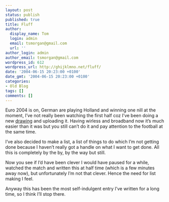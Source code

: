 ```yaml
---
layout: post
status: publish
published: true
title: Fluff
author:
  display_name: Tom
  login: admin
  email: tsmorgan@gmail.com
  url: ''
author_login: admin
author_email: tsmorgan@gmail.com
wordpress_id: 612
wordpress_url: http://ghijklmno.net/fluff/
date: '2004-06-15 20:23:00 +0100'
date_gmt: '2004-06-15 20:23:00 +0100'
categories:
- Old Blog
tags: []
comments: []
---
```

<!-- more -->

<p>Euro 2004 is on, German are playing Holland and winning one nill at the moment, I&#8217;ve not really been watching the first half coz I&#8217;ve been doing a new <a href="http://mydrawings.co.uk/">drawing</a> and uploading it. Having wirless and broadband now it&#8217;s much easier than it was but you still can&#8217;t do it and pay attention to the football at the same time.</p>

<p>I&#8217;ve also decided to make a list, a list of things to do which I&#8217;m not getting done because I haven&#8217;t really got a handle on what I want to get done. All this is completely by the by, by the way but still.</p>

<p>Now you see if I&#8217;d have been clever I would have paused for a while, watched the match and written this at half time (which is a few minutes away now), but unfortunately I&#8217;m not that clever. Hence the need for list making I feel.</p>

<p>Anyway this has been the most self-indulgent entry I&#8217;ve written for a long time, so I think I&#8217;ll stop there.</p>

